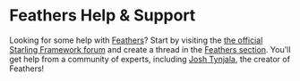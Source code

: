 # Feathers Help & Support

Looking for some help with [Feathers](https://feathersui.com/)? Start by visiting the [the official Starling Framework forum](http://forum.starling-framework.org/) and create a thread in the [Feathers section](http://forum.starling-framework.org/forum/feathers). You'll get help from a community of experts, including [Josh Tynjala](https://twitter.com/joshtynjala), the creator of Feathers!